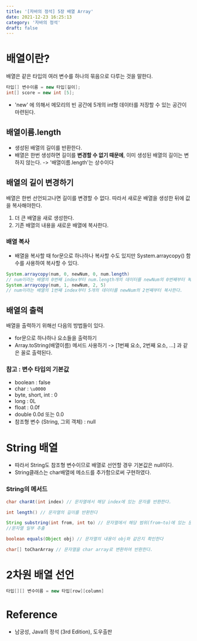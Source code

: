 ```yaml
---
title: '[자바의 정석] 5장 배열 Array'
date: 2021-12-23 16:25:13
category: '자바의 정석'
draft: false
---
```


# 배열이란?

배열은 같은 타입의 여러 변수를 하나의 묶음으로 다루는 것을 말한다.

```java
타입[] 변수이름 = new 타입[길이];
int[] score = new int [5];
```

- 'new' 에 의해서 메모리의 빈 공간에 5개의 int형 데이터를 저장할 수 있는 공간이 마련된다.

## 배열이름.length

- 생성된 배열의 길이를 반환한다.
- 배열은 한번 생성하면 길이를 **변경할 수 없기 때문에**, 이미 생성된 배열의 길이는 변하지 않는다.
  -> '배열이름.length'는 상수이다

## 배열의 길이 변경하기

배열은 한번 선언되고나면 길이를 변경할 수 없다. 따라서 새로운 배열을 생성한 뒤에 값을 복사해야한다.

1. 더 큰 배열을 새로 생성한다.
2. 기존 배열의 내용을 새로운 배열에 복사한다.

### 배열 복사

- 배열을 복사할 때 for문으로 하나하나 복사할 수도 있지만 System.arraycopy() 함수를 사용하여 복사할 수 있다.

```java
System.arraycopy(num, 0, newNum, 0, num.length)
// num이라는 배열의 0번째 index부터 num.length개의 데이터를 newNum의 0번째부터 복사한다.
System.arraycopy(num, 1, newNum, 2, 5)
// num이라는 배열의 1번째 index부터 5개의 데이터를 newNum의 2번째부터 복사한다.
```

## 배열의 출력

배열을 출력하기 위해선 다음의 방법들이 있다.

- for문으로 하나하나 요소들을 출력하기
- Array.toString(배열이름) 메서드 사용하기
  -> [1번째 요소, 2번째 요소, ...] 과 같은 꼴로 출력된다.

### 참고 : 변수 타입의 기본값

- boolean : false
- char : `\u0000`
- byte, short, int : 0
- long : 0L
- float : 0.0f
- double 0.0d 또는 0.0
- 참조형 변수 (String, 그외 객체) : null

# String 배열

- 따라서 String도 참조형 변수이므로 배열로 선언할 경우 기본값은 null이다.
- String클래스는 char배열에 메소드를 추가함으로써 구현하였다.

### String의 메서드

```java
char charAt(int index) // 문자열에서 해당 index에 있는 문자를 반환한다.

int length() // 문자열의 길이를 반환한다

String substring(int from, int to) // 문자열에서 해당 범위(from~to)에 있는 문자열을 반환한다.
//문자열 일부 추출

boolean equals(Object obj) // 문자열의 내용이 obj와 같은지 확인한다

char[] toCharArray // 문자열을 char array로 변환하여 반환한다.
```

# 2차원 배열 선언

```java
타입[][] 변수이름 = new 타입[row][column]
```

# Reference

- 남궁성, Java의 정석 (3rd Edition), 도우출판
